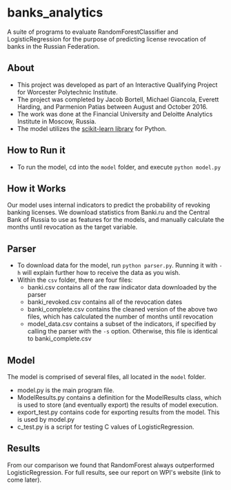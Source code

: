 # banks_analytics

A suite of programs to evaluate RandomForestClassifier and LogisticRegression for the purpose of predicting license revocation of banks in the Russian Federation.

## About
* This project was developed as part of an Interactive Qualifying Project for Worcester Polytechnic Institute.
* The project was completed by Jacob Bortell, Michael Giancola, Everett Harding, and Parmenion Patias between August and October 2016.
* The work was done at the Financial University and Deloitte Analytics Institute in Moscow, Russia.
* The model utilizes the [scikit-learn library](https://scikit-learn.org/stable/) for Python.

## How to Run it
* To run the model, cd into the `model` folder, and execute `python model.py`

## How it Works
Our model uses internal indicators to predict the probability of revoking banking licenses. We download statistics from Banki.ru and the Central Bank of Russia to use as features for the models, and manually calculate the months until revocation as the target variable.

## Parser
* To download data for the model, run `python parser.py`. Running it with `-h` will explain further how to receive the data as you wish.
* Within the `csv` folder, there are four files:
	* banki.csv contains all of the raw indicator data downloaded by the parser
	* banki_revoked.csv contains all of the revocation dates
	* banki_complete.csv contains the cleaned version of the above two files, which has calculated the number of months until revocation
	* model_data.csv contains a subset of the indicators, if specified by calling the parser with the `-s` option. Otherwise, this file is identical to banki_complete.csv

## Model
The model is comprised of several files, all located in the `model` folder.
* model.py is the main program file.
* ModelResults.py contains a definition for the ModelResults class, which is used to store (and eventually export) the results of model execution.
* export_test.py contains code for exporting results from the model. This is used by model.py
* c_test.py is a script for testing C values of LogisticRegression.

## Results
From our comparison we found that RandomForest always outperformed LogisticRegression. For full results, see our report on WPI's website (link to come later).

